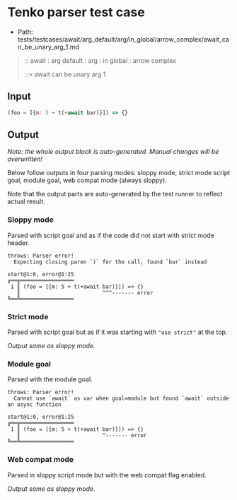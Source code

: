 # Tenko parser test case

- Path: tests/testcases/await/arg_default/arg/in_global/arrow_complex/await_can_be_unary_arg_1.md

> :: await : arg default : arg : in global : arrow complex
>
> ::> await can be unary arg 1

## Input

`````js
(foo = [{m: 5 + t(+await bar)}]) => {}
`````

## Output

_Note: the whole output block is auto-generated. Manual changes will be overwritten!_

Below follow outputs in four parsing modes: sloppy mode, strict mode script goal, module goal, web compat mode (always sloppy).

Note that the output parts are auto-generated by the test runner to reflect actual result.

### Sloppy mode

Parsed with script goal and as if the code did not start with strict mode header.

`````
throws: Parser error!
  Expecting closing paren `)` for the call, found `bar` instead

start@1:0, error@1:25
╔══╦═════════════════
 1 ║ (foo = [{m: 5 + t(+await bar)}]) => {}
   ║                          ^^^------- error
╚══╩═════════════════

`````

### Strict mode

Parsed with script goal but as if it was starting with `"use strict"` at the top.

_Output same as sloppy mode._

### Module goal

Parsed with the module goal.

`````
throws: Parser error!
  Cannot use `await` as var when goal=module but found `await` outside an async function

start@1:0, error@1:25
╔══╦═════════════════
 1 ║ (foo = [{m: 5 + t(+await bar)}]) => {}
   ║                          ^------- error
╚══╩═════════════════

`````


### Web compat mode

Parsed in sloppy script mode but with the web compat flag enabled.

_Output same as sloppy mode._
